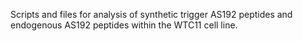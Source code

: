 Scripts and files for analysis of synthetic trigger AS192 peptides and endogenous AS192 peptides within the WTC11 cell line.
